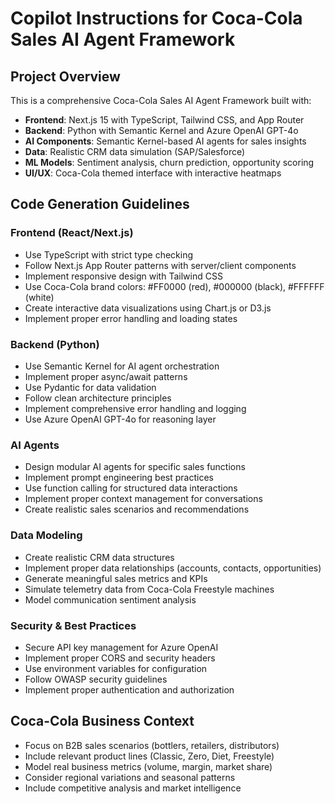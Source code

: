 # Copilot Instructions for Coca-Cola Sales AI Agent Framework

<!-- Use this file to provide workspace-specific custom instructions to Copilot. For more details, visit https://code.visualstudio.com/docs/copilot/copilot-customization#_use-a-githubcopilotinstructionsmd-file -->

## Project Overview
This is a comprehensive Coca-Cola Sales AI Agent Framework built with:
- **Frontend**: Next.js 15 with TypeScript, Tailwind CSS, and App Router
- **Backend**: Python with Semantic Kernel and Azure OpenAI GPT-4o
- **AI Components**: Semantic Kernel-based AI agents for sales insights
- **Data**: Realistic CRM data simulation (SAP/Salesforce)
- **ML Models**: Sentiment analysis, churn prediction, opportunity scoring
- **UI/UX**: Coca-Cola themed interface with interactive heatmaps

## Code Generation Guidelines

### Frontend (React/Next.js)
- Use TypeScript with strict type checking
- Follow Next.js App Router patterns with server/client components
- Implement responsive design with Tailwind CSS
- Use Coca-Cola brand colors: #FF0000 (red), #000000 (black), #FFFFFF (white)
- Create interactive data visualizations using Chart.js or D3.js
- Implement proper error handling and loading states

### Backend (Python)
- Use Semantic Kernel for AI agent orchestration
- Implement proper async/await patterns
- Use Pydantic for data validation
- Follow clean architecture principles
- Implement comprehensive error handling and logging
- Use Azure OpenAI GPT-4o for reasoning layer

### AI Agents
- Design modular AI agents for specific sales functions
- Implement prompt engineering best practices
- Use function calling for structured data interactions
- Implement proper context management for conversations
- Create realistic sales scenarios and recommendations

### Data Modeling
- Create realistic CRM data structures
- Implement proper data relationships (accounts, contacts, opportunities)
- Generate meaningful sales metrics and KPIs
- Simulate telemetry data from Coca-Cola Freestyle machines
- Model communication sentiment analysis

### Security & Best Practices
- Secure API key management for Azure OpenAI
- Implement proper CORS and security headers
- Use environment variables for configuration
- Follow OWASP security guidelines
- Implement proper authentication and authorization

## Coca-Cola Business Context
- Focus on B2B sales scenarios (bottlers, retailers, distributors)
- Include relevant product lines (Classic, Zero, Diet, Freestyle)
- Model real business metrics (volume, margin, market share)
- Consider regional variations and seasonal patterns
- Include competitive analysis and market intelligence
